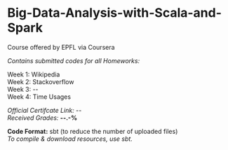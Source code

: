 # Big-Data-Analysis-with-Scala-and-Spark
Course offered by EPFL via Coursera

*Contains submitted codes for all Homeworks:*  

Week 1: Wikipedia  
Week 2: Stackoverflow  
Week 3: --  
Week 4: Time Usages    


*Official Certifcate Link:* --  
*Received Grades:* **--.-%**  

**Code Format:** sbt (to reduce the number of uploaded files)  
*To compile & download resources, use sbt.*  
